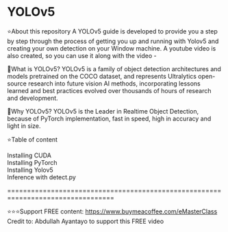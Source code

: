 # YOLOv5
⭐️About this repository
A YOLOv5 guide is developed to provide you a step by step through the process of getting you up and running with Yolov5 and creating your own detection on your Window machine.
A youtube video is also created, so you can use it along with the video - 

🚀What is YOLOv5? 
YOLOv5 is a family of object detection architectures and models pretrained on the COCO dataset, and represents Ultralytics open-source research into future vision AI methods, incorporating lessons learned and best practices evolved over thousands of hours of research and development.

🚀Why YOLOv5? 
YOLOv5 is the Leader in Realtime Object Detection, because of PyTorch implementation, fast in speed, high in accuracy and light in size. 

⭐️Table of content

   Installing CUDA<br>
   Installing PyTorch<br>
   Installing Yolov5<br>
   Inference with detect.py

=================================================================================

⭐️⭐️⭐️Support FREE content: https://www.buymeacoffee.com/eMasterClass
Credit to: Abdullah Ayantayo to support this FREE video
